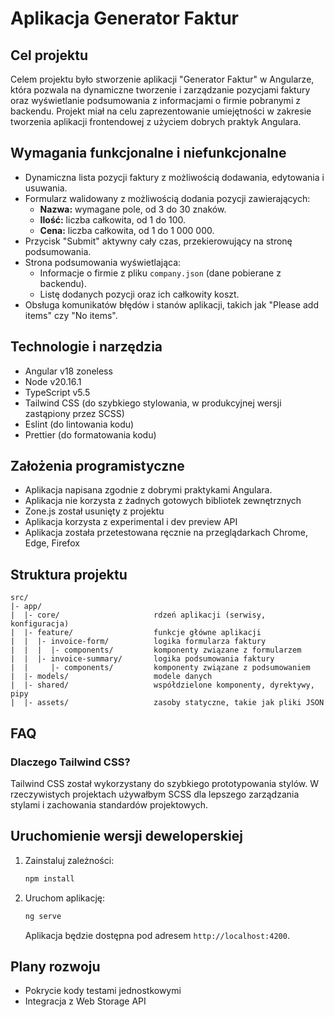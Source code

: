 # Aplikacja Generator Faktur

## Cel projektu

Celem projektu było stworzenie aplikacji "Generator Faktur" w Angularze, która pozwala na dynamiczne tworzenie i zarządzanie pozycjami faktury oraz wyświetlanie podsumowania z informacjami o firmie pobranymi z backendu. Projekt miał na celu zaprezentowanie umiejętności w zakresie tworzenia aplikacji frontendowej z użyciem dobrych praktyk Angulara.

## Wymagania funkcjonalne i niefunkcjonalne

- Dynamiczna lista pozycji faktury z możliwością dodawania, edytowania i usuwania.
- Formularz walidowany z możliwością dodania pozycji zawierających:
  - **Nazwa:** wymagane pole, od 3 do 30 znaków.
  - **Ilość:** liczba całkowita, od 1 do 100.
  - **Cena:** liczba całkowita, od 1 do 1 000 000.
- Przycisk "Submit" aktywny cały czas, przekierowujący na stronę podsumowania.
- Strona podsumowania wyświetlająca:
  - Informacje o firmie z pliku `company.json` (dane pobierane z backendu).
  - Listę dodanych pozycji oraz ich całkowity koszt.
- Obsługa komunikatów błędów i stanów aplikacji, takich jak "Please add items" czy "No items".

## Technologie i narzędzia

- Angular v18 zoneless
- Node v20.16.1
- TypeScript v5.5
- Tailwind CSS (do szybkiego stylowania, w produkcyjnej wersji zastąpiony przez SCSS)
- Eslint (do lintowania kodu)
- Prettier (do formatowania kodu)

## Założenia programistyczne

- Aplikacja napisana zgodnie z dobrymi praktykami Angulara.
- Aplikacja nie korzysta z żadnych gotowych bibliotek zewnętrznych
- Zone.js został usunięty z projektu
- Aplikacja korzysta z experimental i dev preview API
- Aplikacja została przetestowana ręcznie na przeglądarkach Chrome, Edge, Firefox

## Struktura projektu

```
src/
|- app/
|  |- core/                     rdzeń aplikacji (serwisy, konfiguracja)
|  |- feature/                  funkcje główne aplikacji
|  |  |- invoice-form/          logika formularza faktury
|  |  |  |- components/         komponenty związane z formularzem
|  |  |- invoice-summary/       logika podsumowania faktury
|  |     |- components/         komponenty związane z podsumowaniem
|  |- models/                   modele danych
|  |- shared/                   współdzielone komponenty, dyrektywy, pipy
|  |- assets/                   zasoby statyczne, takie jak pliki JSON
```

## FAQ

### Dlaczego Tailwind CSS?

Tailwind CSS został wykorzystany do szybkiego prototypowania stylów. W rzeczywistych projektach używałbym SCSS dla lepszego zarządzania stylami i zachowania standardów projektowych.

## Uruchomienie wersji deweloperskiej

1. Zainstaluj zależności:

   ```bash
   npm install
   ```

2. Uruchom aplikację:

   ```bash
   ng serve
   ```

   Aplikacja będzie dostępna pod adresem `http://localhost:4200`.

## Plany rozwoju

- Pokrycie kody testami jednostkowymi
- Integracja z Web Storage API
